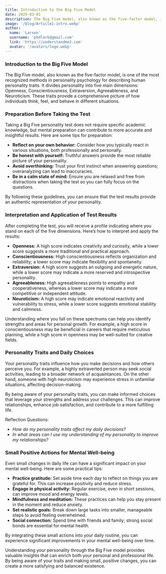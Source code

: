 ```yaml
---
title: Introduction to the Big Five Model
date: 2025-03-01
description: The Big Five model, also known as the five-factor model, is one of the most recognized methods in personality psychology for describing human personality traits. It divides personality into five main dimensions Openness, Conscientiousness, Extraversion, Agreeableness, and Neuroticism.
image: '/blog/Article1-intro.webp'
author:
  name: 'Larsen'
  username: 'phdlark@gmail.com'
  link: 'https://understandme2.com'
  avatar: '/avatars/logo.webp'
---
```


### Introduction to the Big Five Model

The Big Five model, also known as the five-factor model, is one of the most recognized methods in personality psychology for describing human personality traits. It divides personality into five main dimensions: Openness, Conscientiousness, Extraversion, Agreeableness, and Neuroticism. These traits provide a comprehensive picture of how individuals think, feel, and behave in different situations.

### Preparation Before Taking the Test

Taking a Big Five personality test does not require specific academic knowledge, but mental preparation can contribute to more accurate and insightful results. Here are some tips for preparation:

* **Reflect on your own behavior:** Consider how you typically react in various situations, both professionally and personally.
* **Be honest with yourself:** Truthful answers provide the most reliable picture of your personality.
* **Avoid overthinking:** Trust your first instinct when answering questions; overanalyzing can lead to inaccuracies.
* **Be in a calm state of mind:** Ensure you are relaxed and free from distractions when taking the test so you can fully focus on the questions.

By following these guidelines, you can ensure that the test results provide an authentic representation of your personality.

### Interpretation and Application of Test Results

After completing the test, you will receive a profile indicating where you stand on each of the five dimensions. Here’s how to interpret and apply the results:

* **Openness:** A high score indicates creativity and curiosity, while a lower score suggests a more traditional and practical approach.
* **Conscientiousness:** High conscientiousness reflects organization and reliability; a lower score may indicate flexibility and spontaneity.
* **Extraversion:** A high score suggests an outgoing and energetic nature, while a lower score may indicate a more reserved and introspective personality.
* **Agreeableness:** High agreeableness points to empathy and cooperativeness, whereas a lower score may indicate a more competitive or independent attitude.
* **Neuroticism:** A high score may indicate emotional reactivity and vulnerability to stress, while a lower score suggests emotional stability and calmness.

Understanding where you fall on these spectrums can help you identify strengths and areas for personal growth. For example, a high score in conscientiousness may be beneficial in careers that require meticulous planning, while a high score in openness may be well-suited for creative fields.

### Personality Traits and Daily Choices

Your personality traits influence how you make decisions and how others perceive you. For example, a highly extraverted person may seek social activities, leading to a broader network of acquaintances. On the other hand, someone with high neuroticism may experience stress in unfamiliar situations, affecting decision-making.

By being aware of your personality traits, you can make informed choices that leverage your strengths and address your challenges. This can improve relationships, enhance job satisfaction, and contribute to a more fulfilling life.

Reflection Questions:
* _How do my personality traits affect my daily decisions?_
* _In what areas can I use my understanding of my personality to improve my relationships?_

### Small Positive Actions for Mental Well-being

Even small changes in daily life can have a significant impact on your mental well-being. Here are some practical tips:

* **Practice gratitude:** Set aside time each day to reflect on things you are grateful for. This can increase positivity and reduce stress.
* **Engage in physical activity:** Regular exercise, even in short sessions, can improve mood and energy levels.
* **Mindfulness and meditation:** These practices can help you stay present in the moment and reduce anxiety.
* **Set realistic goals:** Break down large tasks into smaller, manageable steps to avoid feeling overwhelmed.
* **Social connection:** Spend time with friends and family; strong social bonds are essential for mental health.

By integrating these small actions into your daily routine, you can experience significant improvements in your mental well-being over time.

Understanding your personality through the Big Five model provides valuable insights that can enrich both your personal and professional life. By being aware of your traits and making small, positive changes, you can create a more satisfying and balanced existence.
